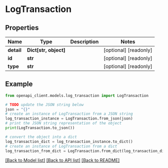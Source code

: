 # LogTransaction


## Properties

Name | Type | Description | Notes
------------ | ------------- | ------------- | -------------
**detail** | **Dict[str, object]** |  | [optional] [readonly] 
**id** | **str** |  | [optional] [readonly] 
**type** | **str** |  | [optional] [readonly] 

## Example

```python
from openapi_client.models.log_transaction import LogTransaction

# TODO update the JSON string below
json = "{}"
# create an instance of LogTransaction from a JSON string
log_transaction_instance = LogTransaction.from_json(json)
# print the JSON string representation of the object
print(LogTransaction.to_json())

# convert the object into a dict
log_transaction_dict = log_transaction_instance.to_dict()
# create an instance of LogTransaction from a dict
log_transaction_from_dict = LogTransaction.from_dict(log_transaction_dict)
```
[[Back to Model list]](../README.md#documentation-for-models) [[Back to API list]](../README.md#documentation-for-api-endpoints) [[Back to README]](../README.md)


